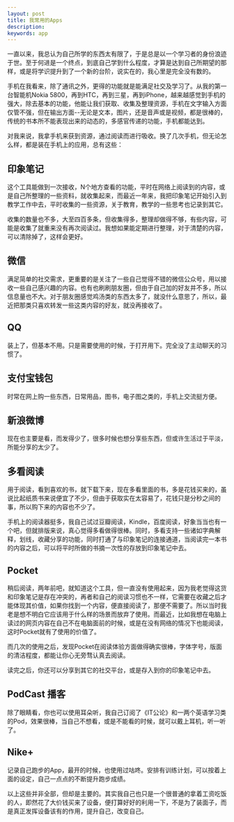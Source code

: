 ```yaml
---
layout: post
title: 我常用的Apps
description:
keywords: app
---
```

一直以来，我总认为自己所学的东西太有限了，于是总是以一个学习者的身份浪迹于世。至于何进是一个终点，到底自己学到什么程度，才算是达到自己所期望的那样，或是将学识提升到了一个新的台阶，说实在的，我心里是完全没有数的。

手机在我看来，除了通讯之外，更得的功能就是能满足社交及学习了。从我的第一台智能机Nokia 5800，再到HTC，再到三星，再到iPhone，越来越感觉到手机的强大，除去基本的功能，他能让我们获取、收集及整理资源，手机在文字输入方面仅管不强，但在输出方面--无论是文本，图片，还是音声或是视频，都是很棒的，传统的书本所不能表现出来的动态的，多感官传递的功能，手机都能达到。

对我来说，我拿手机来获到资源，通过阅读而进行吸收。换了几次手机，但无论怎么样，都是装在手机上的应用，总有这些：

## 印象笔记 
这个工具能做到一次接收，N个地方查看的功能，平时在网络上阅读到的内容，或是自己所整理的一些资料，就收集起来，而最近一年来，我把印象笔记开始引入到教学工作中去，平时收集的一些资源，关于教育，教学的一些思考也记录到其它。

收集的数量也不多，大至四百多条，但收集得多，整理却做得不够，有些内容，可能是收集了就重来没有再次阅读过。我想如果能定期进行整理，对于清楚的内容，可以清除掉了，这样会更好。

## 微信
满足简单的社交需求，更重要的是关注了一些自己觉得不错的微信公众号，用以接收一些自己感兴趣的内容。也有也刷刷朋友圈，但由于自己加的好友并不多，所以信息量也不大。对于朋友圈感觉鸡汤类的东西太多了，就没什么意思了，所以，最近把那类只喜欢转发一些这类内容的好友，就没再接收了。

## QQ
装上了，但基本不用。只是需要使用的时候，于打开用下。完全没了主动聊天的习惯了。

## 支付宝钱包
时常在网上购一些东西，日常用品，图书，电子图之类的，手机上交流挺方便。

## 新浪微博
现在也主要是看，而发得少了，很多时候也想分享些东西，但或许生活过于平淡，所能分享的太少了。

## 多看阅读
用于阅读，看到喜欢的书，就下载下来，现在多看里面的书，多是花钱买来的，虽说比起纸质书来说便宜了不少，但由于获取实在太容易了，花钱只是分秒之间的事，所以购下来的内容也不少了。

手机上的阅读器挺多，我自己试过豆瓣阅读，Kindle，百度阅读，好象当当也有一个吧，但就排版来说，真心觉得多看做得很棒。同时，多看支持一些诸如字典解释，划线，收藏分享的功能，同时打通了与印象笔记的连接通道，当阅读完一本书的内容之后，可以将平时所做的书摘一次性的存放到印象笔记中去。

## Pocket 
稍后阅读，两年前吧，就知道这个工具，但一直没有使用起来，因为我老觉得这货和印象笔记是存在冲突的，再者和自己的阅读习惯也不一样，它需要在收藏之后才能体现其价值，如果你找到一个内容，便直接阅读了，那便不需要了。所以当时我老是想不明白它应该用于什么样的场景而放弃了使用。而最近，比如我想在电脑上读过的网页内容在自己不在电脑面前的时候，或是在没有网络的情况下也能阅读，这时Pocket就有了使用的价值了。

而几次的使用之后，发现Pocket在阅读体验方面做得确实很棒，字体字号，版面的清洁程度，都能让你心无旁骛认真去阅读。

读完之后，你还可以分享到其它的社交平台，或是存入到你的印象笔记中去。

## PodCast 播客
除了眼睛看，你也可以使用耳朵听，我自己订阅了《IT公论》和一两个英语学习类的Pod，效果很棒，当自己不想看，或是不能看的时候，就可以戴上耳机，听一听了。

## Nike+
记录自己跑步的App，最开的时候，也使用过咕咚。安排有训练计划，可以按着上面的设定，自己一点点的不断提升跑步成绩。

以上这些并非全部，但却是主要的。其实我自己也只是一个很普通的拿着工资吃饭的人，即然花了大价钱买来了设备，便打算好好的利用一下，不是为了装面子，而是真正发挥设备该有的作用，提升自己，改变自己。




